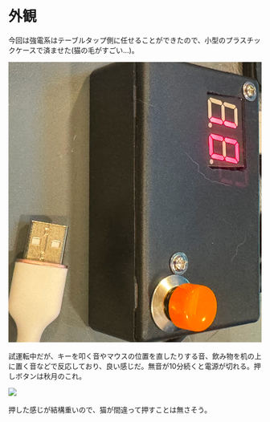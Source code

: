 # 外観

今回は強電系はテーブルタップ側に任せることができたので、小型のプラスチックケースで済ませた(猫の毛がすごい...)。

![外観](exterior.jpg)

試運転中だが、キーを叩く音やマウスの位置を直したりする音、飲み物を机の上に置く音などで反応しており、良い感じだ。無音が10分続くと電源が切れる。押しボタンは秋月のこれ。

<a href='https://akizukidenshi.com/catalog/g/g104586/'><img src='https://akizukidenshi.com/img/goods/L/104586.jpg'></a>

押した感じが結構重いので、猫が間違って押すことは無さそう。
